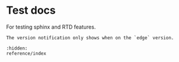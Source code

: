 # Test docs

For testing sphinx and RTD features.

```{note}
The version notification only shows when on the `edge` version.
```

```{toctree}
:hidden:
reference/index
```
